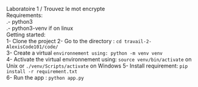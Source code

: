 Laboratoire 1 / Trouvez le mot encrypte   
Requirements:  
.- python3  
.- python3-venv if on linux  
Getting started:  
1- Clone the project
2- Go to the directory : `cd travail-2-AlexisCode101/code/`  
3- Create a virtual `environnement using: python -m venv venv`  
4- Activate the virtual environnement using: `source venv/bin/activate` on Unix or `./venv/Scripts/activate` on Windows
5- Install requirement: `pip install -r requirement.txt`  
6- Run the app : `python app.py`  
